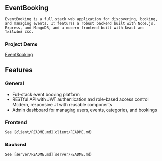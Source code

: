 ## EventBooking

    EventBooking is a full-stack web application for discovering, booking, and managing events. It features a robust backend built with Node.js, Express, and MongoDB, and a modern frontend built with React and Tailwind CSS.

### Project Demo

[EventBooking](https://youtu.be/DRdLfArFmeo)

## Features

### General

- Full-stack event booking platform
- RESTful API with JWT authentication and role-based access control
  Modern, responsive UI with reusable components
- Admin dashboard for managing users, events, categories, and bookings

### Frontend

    See [client/README.md](client/README.md)

### Backend

    See [server/README.md](server/README.md)
